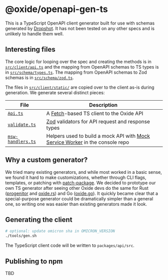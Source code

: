 # @oxide/openapi-gen-ts

This is a TypeScript OpenAPI client generator built for use with
schemas generated by [Dropshot](https://github.com/oxidecomputer/dropshot). It has
not been tested on any other specs and is unlikely to handle them well.

## Interesting files

The core logic for looping over the spec and creating the methods is in
[`src/client/api.ts`](./src/client/api.ts) and the mapping from
OpenAPI schemas to TS types is in [`src/schema/types.ts`](./src/schema/types.ts). The mapping from OpenAPI schemas to Zod schemas is in
[`src/schema/zod.ts`](./src/schema/zod.ts).

The files in [`src/client/static/`](./src/client/static/) are copied over to
the client as-is during generation. We generate several distinct pieces:

| File                                        | Description                                                                                            |
| ------------------------------------------- | ------------------------------------------------------------------------------------------------------ |
| [`Api.ts`](../api/src/Api.ts)                   | A [Fetch](https://developer.mozilla.org/en-US/docs/Web/API/Fetch_API)-based TS client to the Oxide API |
| [`validate.ts`](../api/src/validate.ts)         | [Zod](https://github.com/colinhacks/zod) validators for API request and response types                 |
| [`msw-handlers.ts`](../api/src/msw-handlers.ts) | Helpers used to build a mock API with [Mock Service Worker](https://mswjs.io/) in the console repo     |


## Why a custom generator?

We tried many existing generators, and while most worked in a basic sense, we
found it hard to make customizations, whether through CLI flags, templates, or
patching with [patch-package](https://github.com/ds300/patch-package). We
decided to prototype our own TS generator after seeing other Oxide devs do the
same for Rust ([progenitor](https://github.com/oxidecomputer/progenitor) and
[oxide.rs](https://github.com/oxidecomputer/oxide.rs)) and Go
([oxide.go](https://github.com/oxidecomputer/oxide.go)). It quickly became clear
that a special-purpose generator could be dramatically simpler than a general
one, so writing one was easier than existing generators made it look.

## Generating the client

```bash
# optional: update omicron sha in OMICRON_VERSION
./tools/gen.sh
```

The TypeScript client code will be written to `packages/api/src`.

## Publishing to npm

TBD

